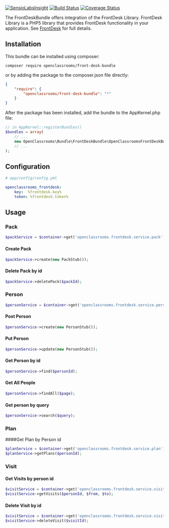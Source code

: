[![SensioLabsInsight](https://insight.sensiolabs.com/projects/35e8fb65-9fb3-4e98-82dd-305ef058a784/mini.png)](https://insight.sensiolabs.com/projects/35e8fb65-9fb3-4e98-82dd-305ef058a784)
[![Build Status](https://travis-ci.org/OpenClassrooms/FrontDeskBundle.svg?branch=master)](https://travis-ci.org/OpenClassrooms/FrontDeskBundle.svg?branch=master)
[![Coverage Status](https://coveralls.io/repos/github/OpenClassrooms/FrontDeskBundle/badge.svg?branch=master)](https://coveralls.io/github/OpenClassrooms/FrontDeskBundle?branch=master)

The FrontDeskBundle offers integration of the FrontDesk Library.
FrontDesk Library is a PHP5 library that provides FrontDesk functionality in your application.
See [FrontDesk](https://github.com/OpenClassrooms/FrontDesk) for full details.

## Installation
This bundle can be installed using composer:

```composer require openclassrooms/front-desk-bundle```

or by adding the package to the composer.json file directly:

```json
{
    "require": {
        "openclassrooms/front-desk-bundle": "*"
    }
}
```

After the package has been installed, add the bundle to the AppKernel.php file:
```php
// in AppKernel::registerBundles()
$bundles = array(
    // ...
    new OpenClassrooms\Bundle\FrontDeskBundle\OpenClassroomsFrontDeskBundle(),
    // ...
);
```

## Configuration
```yml
# app/config/config.yml

openclassrooms_frontdesk:
    key:  %frontdesk.key%
    token: %frontdesk.token%
```

## Usage

### Pack
```php
$packService = $container->get('openclassrooms.frontdesk.service.pack');
```
#### Create Pack 
```php
$packService->create(new PackStub());
```
#### Delete Pack by id
```php
$packService->deletePack($packId); 
```

### Person
```php 
$personService = $container->get('openclassrooms.frontdesk.service.person');
```
#### Post Person
```php 
$personService->create(new PersonStub());
```
#### Put Person
```php 
$personService->update(new PersonStub());
```
#### Get Person by id
```php 
$personService->find($personId);
```
#### Get All People
```php 
$personService->findAll($page);
```
#### Get person by query
```php 
$personService->search($query);
```

### Plan
####Get Plan by Person id 
```php
$planService = $container->get('openclassrooms.frontdesk.service.plan');
$planService->getPlans($personId);
```

### Visit
#### Get Visits by person id 
```php
$visitService = $container->get('openclassrooms.frontdesk.service.visit');
$visitService->getVisits($personId, $from, $to);
```
#### Delete Visit by id 
```php
$visitService = $container->get('openclassrooms.frontdesk.service.visit');
$visitService->deleteVisit($visitId);
```
